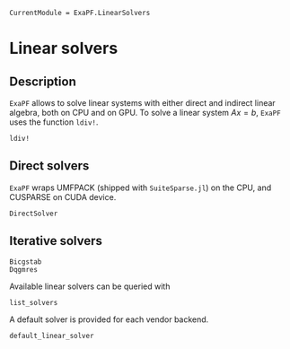 ```@meta
CurrentModule = ExaPF.LinearSolvers
```

# Linear solvers

## Description
`ExaPF` allows to solve linear systems with either
direct and indirect linear algebra, both on CPU and on GPU.
To solve a linear system $Ax = b$, `ExaPF` uses the function `ldiv!`.
```@docs
ldiv!
```

## Direct solvers

`ExaPF` wraps UMFPACK (shipped with `SuiteSparse.jl`) on the CPU,
and CUSPARSE on CUDA device.

```@docs
DirectSolver
```

## Iterative solvers

```@docs
Bicgstab
Dqgmres
```

Available linear solvers can be queried with
```@docs
list_solvers

```
A default solver is provided for each vendor backend.
```@docs
default_linear_solver

```
